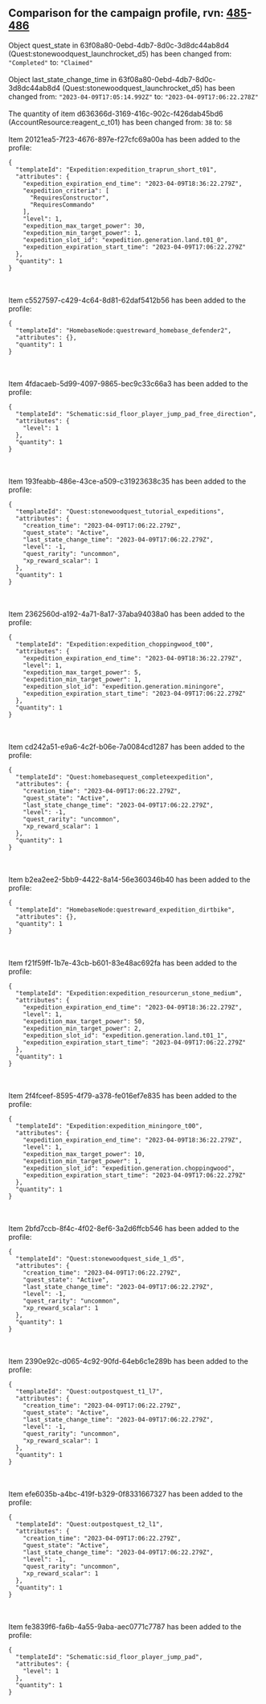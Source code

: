 ## Comparison for the campaign profile, rvn: [485](https://github.com/PRO100KatYT/FortniteProfileRevisions/tree/main/profiles/campaign/485%20campaign.json)-[486](https://github.com/PRO100KatYT/FortniteProfileRevisions/tree/main/profiles/campaign/486%20campaign.json)

Object quest_state in 63f08a80-0ebd-4db7-8d0c-3d8dc44ab8d4 (Quest:stonewoodquest_launchrocket_d5) has been changed from: `"Completed"` to: `"Claimed"`
<br><br>
Object last_state_change_time in 63f08a80-0ebd-4db7-8d0c-3d8dc44ab8d4 (Quest:stonewoodquest_launchrocket_d5) has been changed from: `"2023-04-09T17:05:14.992Z"` to: `"2023-04-09T17:06:22.278Z"`
<br><br>
The quantity of item d636366d-3169-416c-902c-f426dab45bd6 (AccountResource:reagent_c_t01) has been changed from: `38` to: `58`
<br><br>
Item 20121ea5-7f23-4676-897e-f27cfc69a00a has been added to the profile:

```
{
  "templateId": "Expedition:expedition_traprun_short_t01",
  "attributes": {
    "expedition_expiration_end_time": "2023-04-09T18:36:22.279Z",
    "expedition_criteria": [
      "RequiresConstructor",
      "RequiresCommando"
    ],
    "level": 1,
    "expedition_max_target_power": 30,
    "expedition_min_target_power": 1,
    "expedition_slot_id": "expedition.generation.land.t01_0",
    "expedition_expiration_start_time": "2023-04-09T17:06:22.279Z"
  },
  "quantity": 1
}
```

<br><br>
Item c5527597-c429-4c64-8d81-62daf5412b56 has been added to the profile:

```
{
  "templateId": "HomebaseNode:questreward_homebase_defender2",
  "attributes": {},
  "quantity": 1
}
```

<br><br>
Item 4fdacaeb-5d99-4097-9865-bec9c33c66a3 has been added to the profile:

```
{
  "templateId": "Schematic:sid_floor_player_jump_pad_free_direction",
  "attributes": {
    "level": 1
  },
  "quantity": 1
}
```

<br><br>
Item 193feabb-486e-43ce-a509-c31923638c35 has been added to the profile:

```
{
  "templateId": "Quest:stonewoodquest_tutorial_expeditions",
  "attributes": {
    "creation_time": "2023-04-09T17:06:22.279Z",
    "quest_state": "Active",
    "last_state_change_time": "2023-04-09T17:06:22.279Z",
    "level": -1,
    "quest_rarity": "uncommon",
    "xp_reward_scalar": 1
  },
  "quantity": 1
}
```

<br><br>
Item 2362560d-a192-4a71-8a17-37aba94038a0 has been added to the profile:

```
{
  "templateId": "Expedition:expedition_choppingwood_t00",
  "attributes": {
    "expedition_expiration_end_time": "2023-04-09T18:36:22.279Z",
    "level": 1,
    "expedition_max_target_power": 5,
    "expedition_min_target_power": 1,
    "expedition_slot_id": "expedition.generation.miningore",
    "expedition_expiration_start_time": "2023-04-09T17:06:22.279Z"
  },
  "quantity": 1
}
```

<br><br>
Item cd242a51-e9a6-4c2f-b06e-7a0084cd1287 has been added to the profile:

```
{
  "templateId": "Quest:homebasequest_completeexpedition",
  "attributes": {
    "creation_time": "2023-04-09T17:06:22.279Z",
    "quest_state": "Active",
    "last_state_change_time": "2023-04-09T17:06:22.279Z",
    "level": -1,
    "quest_rarity": "uncommon",
    "xp_reward_scalar": 1
  },
  "quantity": 1
}
```

<br><br>
Item b2ea2ee2-5bb9-4422-8a14-56e360346b40 has been added to the profile:

```
{
  "templateId": "HomebaseNode:questreward_expedition_dirtbike",
  "attributes": {},
  "quantity": 1
}
```

<br><br>
Item f21f59ff-1b7e-43cb-b601-83e48ac692fa has been added to the profile:

```
{
  "templateId": "Expedition:expedition_resourcerun_stone_medium",
  "attributes": {
    "expedition_expiration_end_time": "2023-04-09T18:36:22.279Z",
    "level": 1,
    "expedition_max_target_power": 50,
    "expedition_min_target_power": 2,
    "expedition_slot_id": "expedition.generation.land.t01_1",
    "expedition_expiration_start_time": "2023-04-09T17:06:22.279Z"
  },
  "quantity": 1
}
```

<br><br>
Item 2f4fceef-8595-4f79-a378-fe016ef7e835 has been added to the profile:

```
{
  "templateId": "Expedition:expedition_miningore_t00",
  "attributes": {
    "expedition_expiration_end_time": "2023-04-09T18:36:22.279Z",
    "level": 1,
    "expedition_max_target_power": 10,
    "expedition_min_target_power": 1,
    "expedition_slot_id": "expedition.generation.choppingwood",
    "expedition_expiration_start_time": "2023-04-09T17:06:22.279Z"
  },
  "quantity": 1
}
```

<br><br>
Item 2bfd7ccb-8f4c-4f02-8ef6-3a2d6ffcb546 has been added to the profile:

```
{
  "templateId": "Quest:stonewoodquest_side_1_d5",
  "attributes": {
    "creation_time": "2023-04-09T17:06:22.279Z",
    "quest_state": "Active",
    "last_state_change_time": "2023-04-09T17:06:22.279Z",
    "level": -1,
    "quest_rarity": "uncommon",
    "xp_reward_scalar": 1
  },
  "quantity": 1
}
```

<br><br>
Item 2390e92c-d065-4c92-90fd-64eb6c1e289b has been added to the profile:

```
{
  "templateId": "Quest:outpostquest_t1_l7",
  "attributes": {
    "creation_time": "2023-04-09T17:06:22.279Z",
    "quest_state": "Active",
    "last_state_change_time": "2023-04-09T17:06:22.279Z",
    "level": -1,
    "quest_rarity": "uncommon",
    "xp_reward_scalar": 1
  },
  "quantity": 1
}
```

<br><br>
Item efe6035b-a4bc-419f-b329-0f8331667327 has been added to the profile:

```
{
  "templateId": "Quest:outpostquest_t2_l1",
  "attributes": {
    "creation_time": "2023-04-09T17:06:22.279Z",
    "quest_state": "Active",
    "last_state_change_time": "2023-04-09T17:06:22.279Z",
    "level": -1,
    "quest_rarity": "uncommon",
    "xp_reward_scalar": 1
  },
  "quantity": 1
}
```

<br><br>
Item fe3839f6-fa6b-4a55-9aba-aec0771c7787 has been added to the profile:

```
{
  "templateId": "Schematic:sid_floor_player_jump_pad",
  "attributes": {
    "level": 1
  },
  "quantity": 1
}
```

<br><br>
